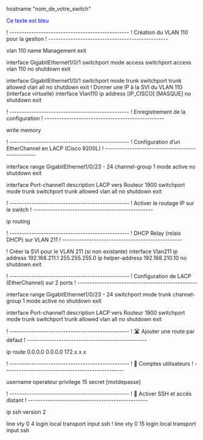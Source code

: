 hostname "nom_de_votre_switch"

<span style="color:blue">Ce texte est bleu</span>


! -------------------------------------------------
!  Création du VLAN 110 pour la gestion
! -------------------------------------------------

vlan 110
    name Management
exit

interface GigabitEthernet1/0/1
    switchport mode access
    switchport access vlan 110
    no shutdown
exit

interface GigabitEthernet1/0/1
    switchport mode trunk
    switchport trunk allowed vlan all
    no shutdown
exit
! Donner une IP à la SVI du VLAN 110 (interface virtuelle)
interface Vlan110
    ip address [IP_CISCO] [MASQUE]
    no shutdown
exit

! -------------------------------------------------
!  Enregistrement de la configuration
! -------------------------------------------------

write memory

! -------------------------------------------------
!  Configuration d’un EtherChannel en LACP (Cisco 9200L)
! -------------------------------------------------

interface range GigabitEthernet1/0/23 - 24
    channel-group 1 mode active
    no shutdown
exit

interface Port-channel1
    description LACP vers Routeur 1900
    switchport mode trunk
    switchport trunk allowed vlan all
    no shutdown
exit

! -------------------------------------------------
!  Activer le routage IP sur le switch
! -------------------------------------------------

ip routing

! -------------------------------------------------
!  DHCP Relay (relais DHCP) sur VLAN 211
! -------------------------------------------------

! Créer la SVI pour le VLAN 211 (si non existante)
interface Vlan211
    ip address 192.168.211.1 255.255.255.0
    ip helper-address 192.168.210.10
    no shutdown
exit


! -------------------------------------------------
!  Configuration de LACP (EtherChannel) sur 2 ports
! -------------------------------------------------

interface range GigabitEthernet1/0/23 - 24
 switchport mode trunk
 channel-group 1 mode active
 no shutdown
exit

interface Port-channel1
 description LACP vers Routeur 1900
 switchport mode trunk
 switchport trunk allowed vlan all
 no shutdown
exit

! -------------------------------------------------
! 🛣️ Ajouter une route par défaut
! -------------------------------------------------

ip route 0.0.0.0 0.0.0.0 172.x.x.x

! -------------------------------------------------
! 🔐 Comptes utilisateurs
! -------------------------------------------------

username operateur privilege 15 secret [motdepasse]

! -------------------------------------------------
! 🔐 Activer SSH et accès distant
! -------------------------------------------------

ip ssh version 2

line vty 0 4
 login local
 transport input ssh
!
line vty 0 15
 login local
 transport input ssh
